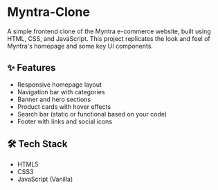 # Myntra-Clone

A simple frontend clone of the Myntra e-commerce website, built using HTML, CSS, and JavaScript. This project replicates the look and feel of Myntra's homepage and some key UI components.

## ✨ Features

- Responsive homepage layout
- Navigation bar with categories
- Banner and hero sections
- Product cards with hover effects
- Search bar (static or functional based on your code)
- Footer with links and social icons

## 🛠️ Tech Stack

- HTML5
- CSS3
- JavaScript (Vanilla)
